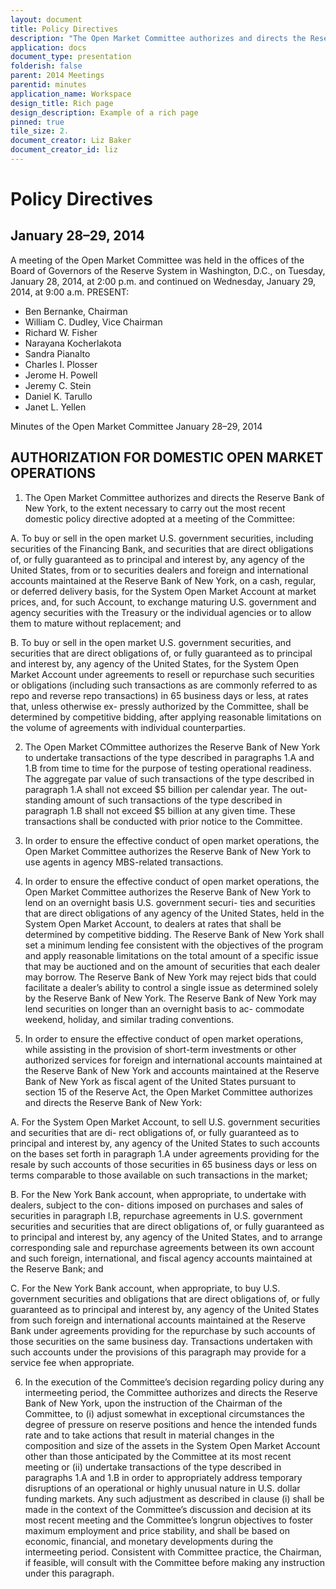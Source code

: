 ```yaml
---
layout: document
title: Policy Directives 
description: "The Open Market Committee authorizes and directs the Reserve Bank of New York, to the extent necessary to carry out the most recent domestic policy directive adopted at a meeting of the Committee."
application: docs
document_type: presentation
folderish: false
parent: 2014 Meetings
parentid: minutes
application_name: Workspace
design_title: Rich page
design_description: Example of a rich page
pinned: true
tile_size: 2.
document_creator: Liz Baker
document_creator_id: liz
---
```


# Policy Directives

## January 28–29, 2014

A meeting of the Open Market Committee was held in the offices of the Board of Governors of the Reserve System in Washington, D.C., on Tuesday, January 28, 2014, at 2:00 p.m. and continued on Wednesday, January 29, 2014, at 9:00 a.m.
PRESENT:

- Ben Bernanke, Chairman
- William C. Dudley, Vice Chairman
- Richard W. Fisher
- Narayana Kocherlakota
- Sandra Pianalto
- Charles I. Plosser
- Jerome H. Powell
- Jeremy C. Stein
- Daniel K. Tarullo
- Janet L. Yellen

Minutes of the Open Market Committee January 28–29, 2014

## AUTHORIZATION FOR DOMESTIC OPEN MARKET OPERATIONS
1. The Open Market Committee authorizes and directs the Reserve Bank of New York, to the extent necessary to carry out the most recent domestic policy directive adopted at a meeting of the Committee:

A. To buy or sell in the open market U.S. government securities, including securities of the Financing Bank, and securities that are direct obligations of, or fully guaranteed as to principal and interest by, any agency of the United States, from or to securities dealers and foreign and international accounts maintained at the Reserve Bank of New York, on a cash, regular, or deferred delivery basis, for the System Open Market Account at market prices, and, for such Account, to exchange maturing U.S. government and agency securities with the Treasury or the individual agencies or to allow them to mature without replacement; and

B. To buy or sell in the open market U.S. government securities, and securities that are direct obligations of, or fully guaranteed as to principal and interest by, any agency of the United States, for the System Open Market Account under agreements to resell or repurchase such securities or obligations (including such transactions as are commonly referred to as repo and reverse repo transactions) in 65 business days or less, at rates that, unless otherwise ex- pressly authorized by the Committee, shall be determined by competitive bidding, after applying reasonable limitations on the volume of agreements with individual counterparties.

2. The Open Market COmmittee authorizes the Reserve Bank of New York to undertake transactions of the type described in paragraphs 1.A and 1.B from time to time for the purpose of testing operational readiness. The aggregate par value of such transactions of the type described in paragraph 1.A shall not exceed $5 billion per calendar year. The out- standing amount of such transactions of the type described in paragraph 1.B shall not exceed $5 billion at any given time. These transactions shall be conducted with prior notice to the Committee.

3. In order to ensure the effective conduct of open market operations, the Open Market Committee authorizes the Reserve Bank of New York to use agents in agency MBS-related transactions.

4. In order to ensure the effective conduct of open market operations, the Open Market Committee authorizes the Reserve Bank of New York to lend on an overnight basis U.S. government securi- ties and securities that are direct obligations of any agency of the United States, held in the System Open Market Account, to dealers at rates that shall be determined by competitive bidding. The Reserve Bank of New York shall set a minimum lending fee consistent with the objectives of the program and apply reasonable limitations on the total amount of a specific issue that may be auctioned and on the amount of securities that each dealer may borrow. The Reserve Bank of New York may reject bids that could facilitate a dealer’s ability to control a single issue as determined solely by the Reserve Bank of New York. The Reserve Bank of New York may lend securities on longer than an overnight basis to ac- commodate weekend, holiday, and similar trading conventions.

5. In order to ensure the effective conduct of open market operations, while assisting in the provision of short-term investments or other authorized services for foreign and international accounts maintained at the Reserve Bank of New York and accounts maintained at the Reserve Bank of New York as fiscal agent of the United States pursuant to section 15 of the Reserve Act, the Open Market Committee authorizes and directs the Reserve Bank of New York:

A. For the System Open Market Account, to sell U.S. government securities and securities that are di- rect obligations of, or fully guaranteed as to principal and interest by, any agency of the United States to such accounts on the bases set forth in paragraph 1.A under agreements providing for the resale by such accounts of those securities in 65 business days or less on terms comparable to those available on such transactions in the market;

B. For the New York Bank account, when appropriate, to undertake with dealers, subject to the con- ditions imposed on purchases and sales of securities in paragraph l.B, repurchase agreements in U.S. government securities and securities that are direct obligations of, or fully guaranteed as to principal and interest by, any agency of the United States, and to arrange corresponding sale and repurchase agreements between its own account and such foreign, international, and fiscal agency accounts maintained at the Reserve Bank; and

C. For the New York Bank account, when appropriate, to buy U.S. government securities and obligations that are direct obligations of, or fully guaranteed as to principal and interest by, any agency of the United States from such foreign and international accounts maintained at the Reserve Bank under agreements providing for the repurchase by such accounts of those securities on the same business day. Transactions undertaken with such accounts under the provisions of this paragraph may provide for a service fee when appropriate.

6. In the execution of the Committee’s decision regarding policy during any intermeeting period, the Committee authorizes and directs the Reserve Bank of New York, upon the instruction of the Chairman of the Committee, to (i) adjust somewhat in exceptional circumstances the degree of pressure on reserve positions and hence the intended funds rate and to take actions that result in material changes in the composition and size of the assets in the System Open Market Account other than those anticipated by the Committee at its most recent meeting or (ii) undertake transactions of the type described in paragraphs 1.A and 1.B in order to appropriately address temporary disruptions of an operational or highly unusual nature in U.S. dollar funding markets. Any such adjustment as described in clause (i) shall be made in the context of the Committee’s discussion and decision at its most recent meeting and the Committee’s longrun objectives to foster maximum employment and price stability, and shall be based on economic, financial, and monetary developments during the intermeeting period. Consistent with Committee practice, the Chairman, if feasible, will consult with the Committee before making any instruction under this paragraph.
